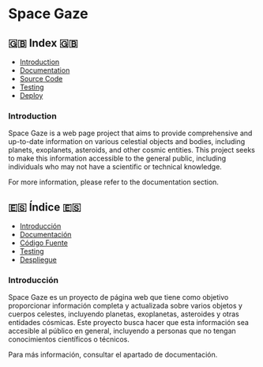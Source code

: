 # Space Gaze

## 🇬🇧 Index 🇬🇧

- [Introduction](#introduction)
- [Documentation](./doc/english%20%F0%9F%87%AC%F0%9F%87%A7/)
- [Source Code](./source/README.md)
- [Testing](./testing/README.md)
- [Deploy](./deploy/README.md)

### Introduction

Space Gaze is a web page project that aims to provide comprehensive and up-to-date information on various celestial objects and bodies, including planets, exoplanets, asteroids, and other cosmic entities. This project seeks to make this information accessible to the general public, including individuals who may not have a scientific or technical knowledge.

For more information, please refer to the documentation section.

## 🇪🇸 Índice 🇪🇸

- [Introducción](#introducción)
- [Documentación](./doc/espa%C3%B1ol%20%F0%9F%87%AA%F0%9F%87%B8/anteproyecto.md)
- [Código Fuente](./source/README.md)
- [Testing](./testing/README.md)
- [Despliegue](./deploy/README.md)

### Introducción

Space Gaze es un proyecto de página web que tiene como objetivo proporcionar información completa y actualizada sobre varios objetos y cuerpos celestes, incluyendo planetas, exoplanetas, asteroides y otras entidades cósmicas. Este proyecto busca hacer que esta información sea accesible al público en general, incluyendo a personas que no tengan conocimientos científicos o técnicos.

Para más información, consultar el apartado de documentación.

